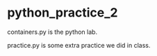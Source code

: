 # python_practice_2

containers.py is the python lab.

practice.py is some extra practice we did in class.
